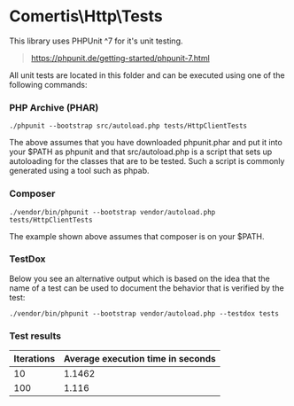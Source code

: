 # Comertis\Http\Tests

This library uses PHPUnit ^7 for it's unit testing.

> https://phpunit.de/getting-started/phpunit-7.html

All unit tests are located in this folder and can be executed using
one of the following commands:

### PHP Archive (PHAR)

```
./phpunit --bootstrap src/autoload.php tests/HttpClientTests
```

The above assumes that you have downloaded phpunit.phar and put it into your \$PATH as phpunit and that src/autoload.php is a script that sets up autoloading for the classes that are to be tested. Such a script is commonly generated using a tool such as phpab.

### Composer

```
./vendor/bin/phpunit --bootstrap vendor/autoload.php tests/HttpClientTests
```

The example shown above assumes that composer is on your \$PATH.

### TestDox

Below you see an alternative output which is based on the idea that the name of a test can be used to document the behavior that is verified by the test:

```
./vendor/bin/phpunit --bootstrap vendor/autoload.php --testdox tests
```

### Test results

| Iterations | Average execution time in seconds |
| ---------- | --------------------------------- |
| 10         | 1.1462                            |
| 100        | 1.116                             |
